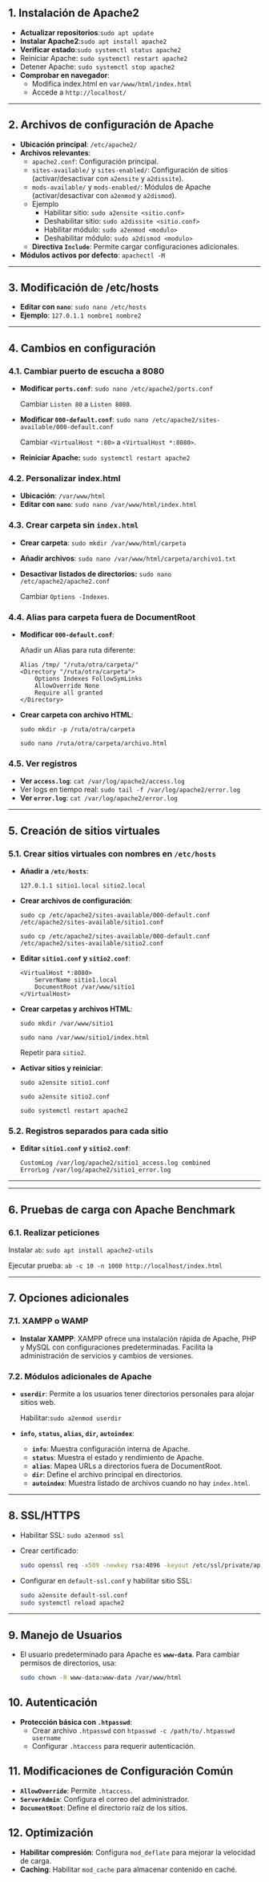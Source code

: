 ## **1. Instalación de Apache2**

- **Actualizar repositorios**:`sudo apt update`
- **Instalar Apache2**:`sudo apt install apache2`
- **Verificar estado**:`sudo systemctl status apache2`
- Reiniciar Apache: `sudo systemctl restart apache2`
- Detener Apache: `sudo systemctl stop apache2`
- **Comprobar en navegador**:
    - Modifica index.html en `var/www/html/index.html`
    - Accede a `http://localhost/`

---

## **2. Archivos de configuración de Apache**

- **Ubicación principal**: `/etc/apache2/`
- **Archivos relevantes**:
    - `apache2.conf`: Configuración principal.
    - `sites-available/` y `sites-enabled/`: Configuración de sitios (activar/desactivar con `a2ensite` y `a2dissite`).
    - `mods-available/` y `mods-enabled/`: Módulos de Apache (activar/desactivar con `a2enmod` y `a2dismod`).
    - Ejemplo
        - Habilitar sitio: `sudo a2ensite <sitio.conf>`
        - Deshabilitar sitio: `sudo a2dissite <sitio.conf>`
        - Habilitar módulo: `sudo a2enmod <modulo>`
        - Deshabilitar módulo: `sudo a2dismod <modulo>`
    - **Directiva `Include`**: Permite cargar configuraciones adicionales.
- **Módulos activos por defecto**: `apachectl -M`

---

## **3. Modificación de /etc/hosts**

- **Editar con `nano`**: `sudo nano /etc/hosts`
- **Ejemplo**: `127.0.1.1 nombre1 nombre2`

---

## **4. Cambios en configuración**

### **4.1. Cambiar puerto de escucha a 8080**

- **Modificar `ports.conf`**: `sudo nano /etc/apache2/ports.conf`
    
    Cambiar `Listen 80` a `Listen 8080`.
    
- **Modificar `000-default.conf`**: `sudo nano /etc/apache2/sites-available/000-default.conf`
    
    Cambiar `<VirtualHost *:80>` a `<VirtualHost *:8080>`.
    
- **Reiniciar Apache:** `sudo systemctl restart apache2`

### **4.2. Personalizar index.html**

- **Ubicación**: `/var/www/html`
- **Editar con `nano`**: `sudo nano /var/www/html/index.html`

### **4.3. Crear carpeta sin `index.html`**

- **Crear carpeta**: `sudo mkdir /var/www/html/carpeta`
- **Añadir archivos**: `sudo nano /var/www/html/carpeta/archivo1.txt`
- **Desactivar listados de directorios:** `sudo nano /etc/apache2/apache2.conf`
    
    Cambiar `Options -Indexes`.
    

### **4.4. Alias para carpeta fuera de DocumentRoot**

- **Modificar `000-default.conf`**:
    
    Añadir un Alias para ruta diferente:
    
    ```
    Alias /tmp/ "/ruta/otra/carpeta/"
    <Directory "/ruta/otra/carpeta">
        Options Indexes FollowSymLinks
        AllowOverride None
        Require all granted
    </Directory>
    
    ```
    
- **Crear carpeta con archivo HTML**:
    
    `sudo mkdir -p /ruta/otra/carpeta`
    
    `sudo nano /ruta/otra/carpeta/archivo.html`
    

### **4.5. Ver registros**

- **Ver `access.log`**: `cat /var/log/apache2/access.log`
- Ver logs en tiempo real: `sudo tail -f /var/log/apache2/error.log`
- **Ver `error.log`**: `cat /var/log/apache2/error.log`

---

## **5. Creación de sitios virtuales**

### **5.1. Crear sitios virtuales con nombres en `/etc/hosts`**

- **Añadir a `/etc/hosts`**:
    
    `127.0.1.1 sitio1.local sitio2.local`
    
- **Crear archivos de configuración**:
    
    `sudo cp /etc/apache2/sites-available/000-default.conf /etc/apache2/sites-available/sitio1.conf`
    
    `sudo cp /etc/apache2/sites-available/000-default.conf /etc/apache2/sites-available/sitio2.conf`
    
- **Editar `sitio1.conf` y `sitio2.conf`**:
    
    ```
    <VirtualHost *:8080>
        ServerName sitio1.local
        DocumentRoot /var/www/sitio1
    </VirtualHost>
    
    ```
    
- **Crear carpetas y archivos HTML**:
    
    `sudo mkdir /var/www/sitio1`
    
    `sudo nano /var/www/sitio1/index.html`
    
    Repetir para `sitio2`.
    
- **Activar sitios y reiniciar**:
    
    `sudo a2ensite sitio1.conf`
    
    `sudo a2ensite sitio2.conf`
    
    `sudo systemctl restart apache2`
    

### **5.2. Registros separados para cada sitio**

- **Editar `sitio1.conf` y `sitio2.conf`**:
    
    ```
    CustomLog /var/log/apache2/sitio1_access.log combined
    ErrorLog /var/log/apache2/sitio1_error.log
    
    ```
    

---

---

## **6. Pruebas de carga con Apache Benchmark**

### **6.1. Realizar peticiones**

Instalar `ab`: `sudo apt install apache2-utils`

Ejecutar prueba: `ab -c 10 -n 1000 http://localhost/index.html`

---

## **7. Opciones adicionales**

### **7.1. XAMPP o WAMP**

- **Instalar XAMPP**:
XAMPP ofrece una instalación rápida de Apache, PHP y MySQL con configuraciones predeterminadas. Facilita la administración de servicios y cambios de versiones.

### **7.2. Módulos adicionales de Apache**

- **`userdir`**: Permite a los usuarios tener directorios personales para alojar sitios web.
    
    Habilitar:`sudo a2enmod userdir`
    
- **`info`, `status`, `alias`, `dir`, `autoindex`**:
    - **`info`**: Muestra configuración interna de Apache.
    - **`status`**: Muestra el estado y rendimiento de Apache.
    - **`alias`**: Mapea URLs a directorios fuera de DocumentRoot.
    - **`dir`**: Define el archivo principal en directorios.
    - **`autoindex`**: Muestra listado de archivos cuando no hay `index.html`.

---

## 8. **SSL/HTTPS**

- Habilitar SSL: `sudo a2enmod ssl`
- Crear certificado:
    
    ```bash
    sudo openssl req -x509 -newkey rsa:4096 -keyout /etc/ssl/private/apache-selfsigned.key -out /etc/ssl/certs/apache-selfsigned.crt -days 365
    
    ```
    
- Configurar en `default-ssl.conf` y habilitar sitio SSL:
    
    ```bash
    sudo a2ensite default-ssl.conf
    sudo systemctl reload apache2
    
    ```
    

---

## 9. **Manejo de Usuarios**

- El usuario predeterminado para Apache es **`www-data`**. Para cambiar permisos de directorios, usa:
    
    ```bash
    sudo chown -R www-data:www-data /var/www/html
    
    ```
    

## 10. **Autenticación**

- **Protección básica con `.htpasswd`**:
    - Crear archivo `.htpasswd` con `htpasswd -c /path/to/.htpasswd username`
    - Configurar `.htaccess` para requerir autenticación.

## 11. **Modificaciones de Configuración Común**

- **`AllowOverride`**: Permite `.htaccess`.
- **`ServerAdmin`**: Configura el correo del administrador.
- **`DocumentRoot`**: Define el directorio raíz de los sitios.

## 12. **Optimización**

- **Habilitar compresión**: Configura `mod_deflate` para mejorar la velocidad de carga.
- **Caching**: Habilitar `mod_cache` para almacenar contenido en caché.